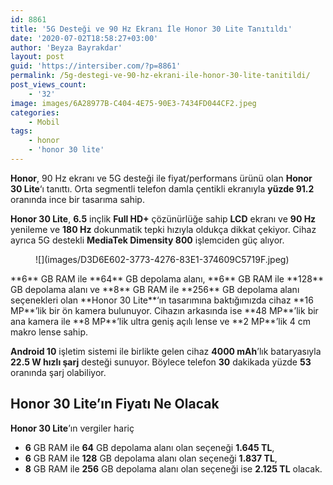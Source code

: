 ```yaml
---
id: 8861
title: '5G Desteği ve 90 Hz Ekranı İle Honor 30 Lite Tanıtıldı'
date: '2020-07-02T18:58:27+03:00'
author: 'Beyza Bayrakdar'
layout: post
guid: 'https://intersiber.com/?p=8861'
permalink: /5g-destegi-ve-90-hz-ekrani-ile-honor-30-lite-tanitildi/
post_views_count:
    - '32'
image: images/6A28977B-C404-4E75-90E3-7434FD044CF2.jpeg
categories:
    - Mobil
tags:
    - honor
    - 'honor 30 lite'
---
```


**Honor**, 90 Hz ekranı ve 5G desteği ile fiyat/performans ürünü olan **Honor 30 Lite**‘ı tanıttı. Orta segmentli telefon damla çentikli ekranıyla **yüzde 91.2** oranında ince bir tasarıma sahip.

**Honor 30 Lite**, **6.5** inçlik **Full HD+** çözünürlüğe sahip **LCD** ekranı ve **90 Hz** yenileme ve **180 Hz** dokunmatik tepki hızıyla oldukça dikkat çekiyor. Cihaz ayrıca 5G destekli **MediaTek Dimensity 800** işlemciden güç alıyor.

<figure class="wp-block-image size-large">![](images/D3D6E602-3773-4276-83E1-374609C5719F.jpeg)</figure>**6** GB RAM ile **64** GB depolama alanı, **6** GB RAM ile **128** GB depolama alanı ve **8** GB RAM ile **256** GB depolama alanı seçenekleri olan **Honor 30 Lite**‘ın tasarımına baktığımızda cihaz **16 MP**’lik bir ön kamera bulunuyor. Cihazın arkasında ise **48 MP**’lik bir ana kamera ile **8 MP**’lik ultra geniş açılı lense ve **2 MP**’lik 4 cm makro lense sahip.

**Android 10** işletim sistemi ile birlikte gelen cihaz **4000 mAh**’lık bataryasıyla **22.5 W hızlı şarj** desteği sunuyor. Böylece telefon **30** dakikada yüzde **53** oranında şarj olabiliyor.

## Honor 30 Lite’ın Fiyatı Ne Olacak

**Honor 30 Lite**’ın vergiler hariç

- **6** GB RAM ile **64** GB depolama alanı olan seçeneği **1.645 TL**,
- **6** GB RAM ile **128** GB depolama alanı olan seçeneği **1.837 TL**,
- **8** GB RAM ile **256** GB depolama alanı olan seçeneği ise **2.125 TL** olacak.